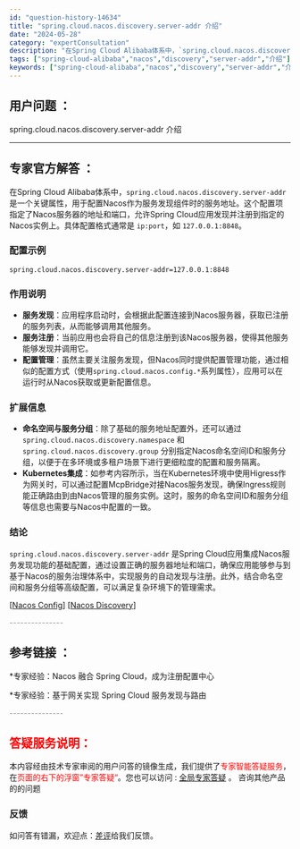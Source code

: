 ```yaml
---
id: "question-history-14634"
title: "spring.cloud.nacos.discovery.server-addr 介绍"
date: "2024-05-28"
category: "expertConsultation"
description: "在Spring Cloud Alibaba体系中，`spring.cloud.nacos.discovery.server-addr` 是一个关键属性，用于配置Nacos作为服务发现组件时的服务地址。这个配置项指定了Nacos服务器的地址和端口，允许Spring Cloud应用发现并注册到指定的Na"
tags: ["spring-cloud-alibaba","nacos","discovery","server-addr","介绍"]
keywords: ["spring-cloud-alibaba","nacos","discovery","server-addr","介绍"]
---
```


## 用户问题 ： 
 spring.cloud.nacos.discovery.server-addr 介绍  

---------------
## 专家官方解答 ：

在Spring Cloud Alibaba体系中，`spring.cloud.nacos.discovery.server-addr` 是一个关键属性，用于配置Nacos作为服务发现组件时的服务地址。这个配置项指定了Nacos服务器的地址和端口，允许Spring Cloud应用发现并注册到指定的Nacos实例上。具体配置格式通常是 `ip:port`，如 `127.0.0.1:8848`。

### 配置示例
```properties
spring.cloud.nacos.discovery.server-addr=127.0.0.1:8848
```

### 作用说明
- **服务发现**：应用程序启动时，会根据此配置连接到Nacos服务器，获取已注册的服务列表，从而能够调用其他服务。
- **服务注册**：当前应用也会将自己的信息注册到该Nacos服务器，使得其他服务能够发现并调用它。
- **配置管理**：虽然主要关注服务发现，但Nacos同时提供配置管理功能，通过相似的配置方式（使用`spring.cloud.nacos.config.*`系列属性），应用可以在运行时从Nacos获取或更新配置信息。

### 扩展信息
- **命名空间与服务分组**：除了基础的服务地址配置外，还可以通过`spring.cloud.nacos.discovery.namespace` 和 `spring.cloud.nacos.discovery.group` 分别指定Nacos命名空间ID和服务分组，以便于在多环境或多租户场景下进行更细粒度的配置和服务隔离。
- **Kubernetes集成**：如参考内容所示，当在Kubernetes环境中使用Higress作为网关时，可以通过配置McpBridge对接Nacos服务发现，确保Ingress规则能正确路由到由Nacos管理的服务实例。这时，服务的命名空间ID和服务分组等信息也需要与Nacos中配置的一致。

### 结论
`spring.cloud.nacos.discovery.server-addr` 是Spring Cloud应用集成Nacos服务发现功能的基础配置，通过设置正确的服务器地址和端口，确保应用能够参与到基于Nacos的服务治理体系中，实现服务的自动发现与注册。此外，结合命名空间和服务分组等高级配置，可以满足复杂环境下的管理需求。

[[Nacos Config](https://github.com/spring-cloud-incubator/spring-cloud-alibaba/wiki/Nacos-config)] [[Nacos Discovery](https://github.com/spring-cloud-incubator/spring-cloud-alibaba/wiki/Nacos-discovery)]


<font color="#949494">---------------</font> 


## 参考链接 ：

*专家经验：Nacos 融合 Spring Cloud，成为注册配置中心 
 
 *专家经验：基于网关实现 Spring Cloud 服务发现与路由 


 <font color="#949494">---------------</font> 
 


## <font color="#FF0000">答疑服务说明：</font> 

本内容经由技术专家审阅的用户问答的镜像生成，我们提供了<font color="#FF0000">专家智能答疑服务</font>，在<font color="#FF0000">页面的右下的浮窗”专家答疑“</font>。您也可以访问 : [全局专家答疑](https://answer.opensource.alibaba.com/docs/intro) 。 咨询其他产品的的问题

### 反馈
如问答有错漏，欢迎点：[差评](https://ai.nacos.io/user/feedbackByEnhancerGradePOJOID?enhancerGradePOJOId=14640)给我们反馈。
